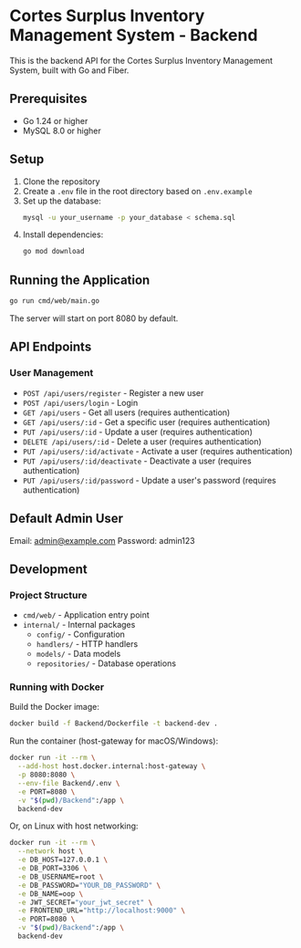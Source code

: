 # Cortes Surplus Inventory Management System - Backend

This is the backend API for the Cortes Surplus Inventory Management System, built with Go and Fiber.

## Prerequisites

- Go 1.24 or higher
- MySQL 8.0 or higher

## Setup

1. Clone the repository
2. Create a `.env` file in the root directory based on `.env.example`
3. Set up the database:
   ```bash
   mysql -u your_username -p your_database < schema.sql
   ```
4. Install dependencies:
   ```bash
   go mod download
   ```

## Running the Application

```bash
go run cmd/web/main.go
```

The server will start on port 8080 by default.

## API Endpoints

### User Management

- `POST /api/users/register` - Register a new user
- `POST /api/users/login` - Login
- `GET /api/users` - Get all users (requires authentication)
- `GET /api/users/:id` - Get a specific user (requires authentication)
- `PUT /api/users/:id` - Update a user (requires authentication)
- `DELETE /api/users/:id` - Delete a user (requires authentication)
- `PUT /api/users/:id/activate` - Activate a user (requires authentication)
- `PUT /api/users/:id/deactivate` - Deactivate a user (requires authentication)
- `PUT /api/users/:id/password` - Update a user's password (requires authentication)

## Default Admin User

Email: admin@example.com
Password: admin123

## Development

### Project Structure

- `cmd/web/` - Application entry point
- `internal/` - Internal packages
  - `config/` - Configuration
  - `handlers/` - HTTP handlers
  - `models/` - Data models
  - `repositories/` - Database operations

### Running with Docker

Build the Docker image:

```bash
docker build -f Backend/Dockerfile -t backend-dev .
```

Run the container (host-gateway for macOS/Windows):

```bash
docker run -it --rm \
  --add-host host.docker.internal:host-gateway \
  -p 8080:8080 \
  --env-file Backend/.env \
  -e PORT=8080 \
  -v "$(pwd)/Backend":/app \
  backend-dev
```

Or, on Linux with host networking:

```bash
docker run -it --rm \
  --network host \
  -e DB_HOST=127.0.0.1 \
  -e DB_PORT=3306 \
  -e DB_USERNAME=root \
  -e DB_PASSWORD="YOUR_DB_PASSWORD" \
  -e DB_NAME=oop \
  -e JWT_SECRET="your_jwt_secret" \
  -e FRONTEND_URL="http://localhost:9000" \
  -e PORT=8080 \
  -v "$(pwd)/Backend":/app \
  backend-dev
```
